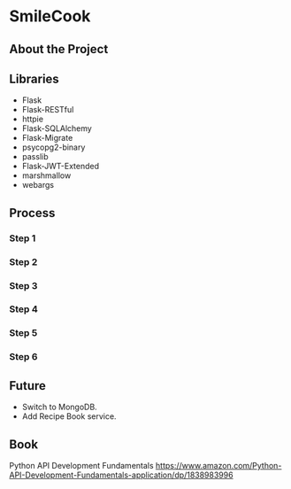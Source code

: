 # SmileCook

## About the Project


## Libraries
- Flask
- Flask-RESTful
- httpie
- Flask-SQLAlchemy
- Flask-Migrate
- psycopg2-binary
- passlib
- Flask-JWT-Extended
- marshmallow
- webargs

## Process

### Step 1
### Step 2
### Step 3
### Step 4
### Step 5
### Step 6


## Future
- Switch to MongoDB.
- Add Recipe Book service.

## Book
Python API Development Fundamentals
https://www.amazon.com/Python-API-Development-Fundamentals-application/dp/1838983996
